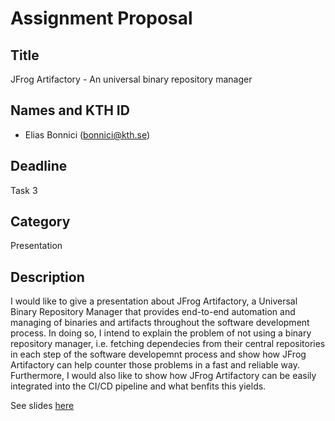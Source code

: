 # Assignment Proposal

## Title

JFrog Artifactory - An universal binary repository manager

## Names and KTH ID

- Elias Bonnici (bonnici@kth.se)

## Deadline

Task 3

## Category

Presentation

## Description

I would like to give a presentation about JFrog Artifactory, a Universal Binary Repository Manager that provides end-to-end automation and 
managing of binaries and artifacts throughout the software development process. In doing so, I intend to explain the problem of not using a binary repository manager, i.e. fetching dependecies from their central repositories in each step of the software developemnt process and show how JFrog Artifactory can help counter those problems in a fast and reliable way. Furthermore, I would also like to show how JFrog Artifactory can be easily integrated into the CI/CD pipeline and what benfits this yields.

See slides [here](https://drive.google.com/file/d/1HWAUOXfARWuQYL8mf-oA-dQjPDWhJ_hS/view?usp=sharing)

